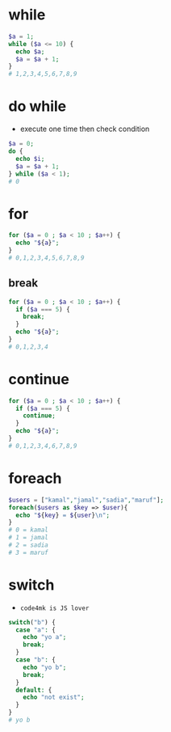 

# while

```php
$a = 1;
while ($a <= 10) {
  echo $a;
  $a = $a + 1;
}
# 1,2,3,4,5,6,7,8,9
```

# do while

* execute one time then check condition

```php
$a = 0;
do {
  echo $i;
  $a = $a + 1;
} while ($a < 1);
# 0
```

# for

```php
for ($a = 0 ; $a < 10 ; $a++) {
  echo "${a}";
}
# 0,1,2,3,4,5,6,7,8,9
```

## break

```php
for ($a = 0 ; $a < 10 ; $a++) {
  if ($a === 5) {
    break;
  }
  echo "${a}";
}
# 0,1,2,3,4
```

# continue

```php
for ($a = 0 ; $a < 10 ; $a++) {
  if ($a === 5) {
    continue;
  }
  echo "${a}";
}
# 0,1,2,3,4,6,7,8,9
```


# foreach

```php
$users = ["kamal","jamal","sadia","maruf"];
foreach($users as $key => $user){
  echo "${key} = ${user}\n";
}
# 0 = kamal
# 1 = jamal
# 2 = sadia
# 3 = maruf
```

# switch

* `code4mk is JS lover `

```php
switch("b") {
  case "a": {
    echo "yo a";
    break;
  }
  case "b": {
    echo "yo b";
    break;
  }
  default: {
    echo "not exist";
  }
}
# yo b
```
